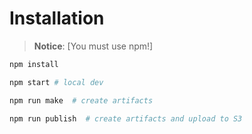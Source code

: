 # Installation

> **Notice**: [You must use npm!]

```bash
npm install

npm start # local dev

npm run make  # create artifacts

npm run publish  # create artifacts and upload to S3
```


